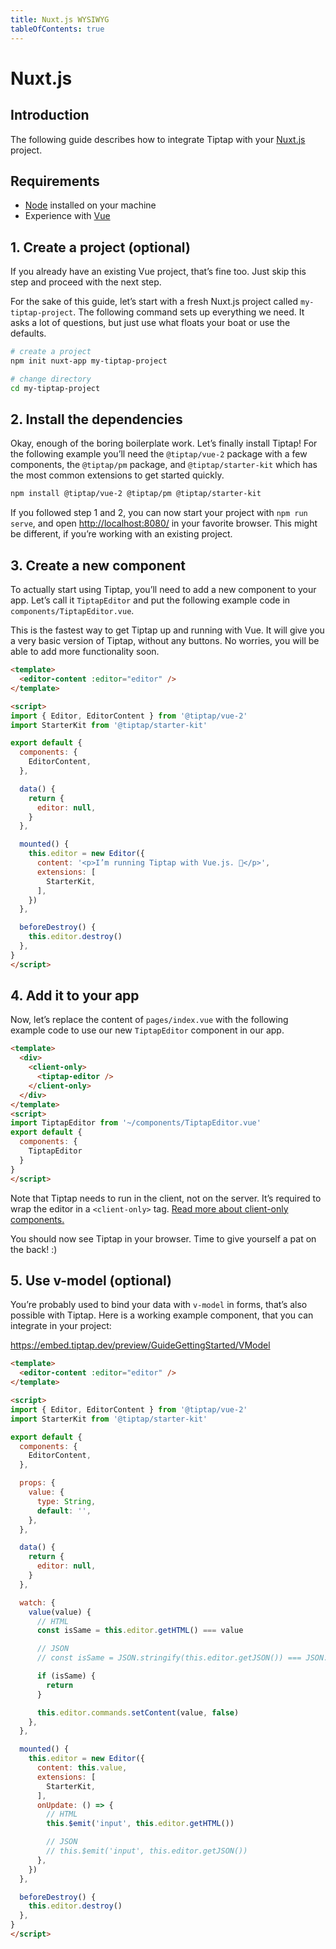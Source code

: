 ```yaml
---
title: Nuxt.js WYSIWYG
tableOfContents: true
---
```


# Nuxt.js

## Introduction
The following guide describes how to integrate Tiptap with your [Nuxt.js](https://nuxtjs.org/) project.

## Requirements
* [Node](https://nodejs.org/en/download/) installed on your machine
* Experience with [Vue](https://vuejs.org/v2/guide/#Getting-Started)

## 1. Create a project (optional)
If you already have an existing Vue project, that’s fine too. Just skip this step and proceed with the next step.

For the sake of this guide, let’s start with a fresh Nuxt.js project called `my-tiptap-project`. The following command sets up everything we need. It asks a lot of questions, but just use what floats your boat or use the defaults.

```bash
# create a project
npm init nuxt-app my-tiptap-project

# change directory
cd my-tiptap-project
```

## 2. Install the dependencies
Okay, enough of the boring boilerplate work. Let’s finally install Tiptap! For the following example you’ll need the `@tiptap/vue-2` package with a few components, the `@tiptap/pm` package, and `@tiptap/starter-kit` which has the most common extensions to get started quickly.

```bash
npm install @tiptap/vue-2 @tiptap/pm @tiptap/starter-kit
```

If you followed step 1 and 2, you can now start your project with `npm run serve`, and open [http://localhost:8080/](http://localhost:8080/) in your favorite browser. This might be different, if you’re working with an existing project.

## 3. Create a new component
To actually start using Tiptap, you’ll need to add a new component to your app. Let’s call it `TiptapEditor` and put the following example code in `components/TiptapEditor.vue`.

This is the fastest way to get Tiptap up and running with Vue. It will give you a very basic version of Tiptap, without any buttons. No worries, you will be able to add more functionality soon.

```html
<template>
  <editor-content :editor="editor" />
</template>

<script>
import { Editor, EditorContent } from '@tiptap/vue-2'
import StarterKit from '@tiptap/starter-kit'

export default {
  components: {
    EditorContent,
  },

  data() {
    return {
      editor: null,
    }
  },

  mounted() {
    this.editor = new Editor({
      content: '<p>I’m running Tiptap with Vue.js. 🎉</p>',
      extensions: [
        StarterKit,
      ],
    })
  },

  beforeDestroy() {
    this.editor.destroy()
  },
}
</script>
```

## 4. Add it to your app
Now, let’s replace the content of `pages/index.vue` with the following example code to use our new `TiptapEditor` component in our app.

```html
<template>
  <div>
    <client-only>
      <tiptap-editor />
    </client-only>
  </div>
</template>
<script>
import TiptapEditor from '~/components/TiptapEditor.vue'
export default {
  components: {
    TiptapEditor
  }
}
</script>
```

Note that Tiptap needs to run in the client, not on the server. It’s required to wrap the editor in a `<client-only>` tag. [Read more about client-only components.](https://nuxtjs.org/api/components-client-only)

You should now see Tiptap in your browser. Time to give yourself a pat on the back! :)

## 5. Use v-model (optional)
You’re probably used to bind your data with `v-model` in forms, that’s also possible with Tiptap. Here is a working example component, that you can integrate in your project:

https://embed.tiptap.dev/preview/GuideGettingStarted/VModel

```html
<template>
  <editor-content :editor="editor" />
</template>

<script>
import { Editor, EditorContent } from '@tiptap/vue-2'
import StarterKit from '@tiptap/starter-kit'

export default {
  components: {
    EditorContent,
  },

  props: {
    value: {
      type: String,
      default: '',
    },
  },

  data() {
    return {
      editor: null,
    }
  },

  watch: {
    value(value) {
      // HTML
      const isSame = this.editor.getHTML() === value

      // JSON
      // const isSame = JSON.stringify(this.editor.getJSON()) === JSON.stringify(value)

      if (isSame) {
        return
      }

      this.editor.commands.setContent(value, false)
    },
  },

  mounted() {
    this.editor = new Editor({
      content: this.value,
      extensions: [
        StarterKit,
      ],
      onUpdate: () => {
        // HTML
        this.$emit('input', this.editor.getHTML())

        // JSON
        // this.$emit('input', this.editor.getJSON())
      },
    })
  },

  beforeDestroy() {
    this.editor.destroy()
  },
}
</script>
```
